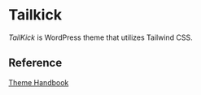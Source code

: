 # Tailkick

*TailKick* is WordPress theme that utilizes Tailwind CSS.

## Reference

[Theme Handbook](https://developer.wordpress.org/themes/)
